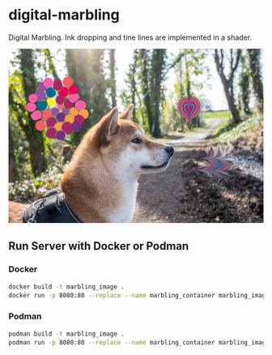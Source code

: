 # digital-marbling
Digital Marbling. Ink dropping and tine lines are implemented in a shader.

![screenshot](./images/screenshot.png)

## Run Server with Docker or Podman
### Docker
```bash
docker build -t marbling_image .
docker run -p 8080:80 --replace --name marbling_container marbling_image
```

### Podman
```bash
podman build -t marbling_image .
podman run -p 8080:80 --replace --name marbling_container marbling_image
```
